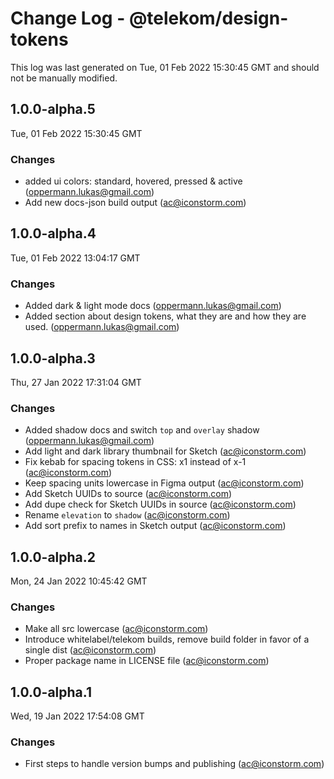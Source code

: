 # Change Log - @telekom/design-tokens

This log was last generated on Tue, 01 Feb 2022 15:30:45 GMT and should not be manually modified.

<!-- Start content -->

## 1.0.0-alpha.5

Tue, 01 Feb 2022 15:30:45 GMT

### Changes

- added ui colors: standard, hovered, pressed & active (oppermann.lukas@gmail.com)
- Add new docs-json build output (ac@iconstorm.com)

## 1.0.0-alpha.4

Tue, 01 Feb 2022 13:04:17 GMT

### Changes

- Added dark & light mode docs (oppermann.lukas@gmail.com)
- Added section about design tokens, what they are and how they are used. (oppermann.lukas@gmail.com)

## 1.0.0-alpha.3

Thu, 27 Jan 2022 17:31:04 GMT

### Changes

- Added shadow docs and switch `top` and `overlay` shadow (oppermann.lukas@gmail.com)
- Add light and dark library thumbnail for Sketch (ac@iconstorm.com)
- Fix kebab for spacing tokens in CSS: x1 instead of x-1 (ac@iconstorm.com)
- Keep spacing units lowercase in Figma output (ac@iconstorm.com)
- Add Sketch UUIDs to source (ac@iconstorm.com)
- Add dupe check for Sketch UUIDs in source (ac@iconstorm.com)
- Rename `elevation` to `shadow` (ac@iconstorm.com)
- Add sort prefix to names in Sketch output (ac@iconstorm.com)

## 1.0.0-alpha.2

Mon, 24 Jan 2022 10:45:42 GMT

### Changes

- Make all src lowercase (ac@iconstorm.com)
- Introduce whitelabel/telekom builds, remove build folder in favor of a single dist (ac@iconstorm.com)
- Proper package name in LICENSE file (ac@iconstorm.com)

## 1.0.0-alpha.1

Wed, 19 Jan 2022 17:54:08 GMT

### Changes

- First steps to handle version bumps and publishing (ac@iconstorm.com)
